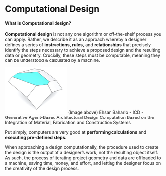 # Computational Design

#### What is Computational design? 

**Computational design** is not any one algorithm or off-the-shelf process you can apply. Rather, we describe it as an approach whereby a designer defines a series of **instructions, rules,** and **relationships** that precisely identify the steps necessary to achieve a proposed design and the resulting data or geometry. Crucially, these steps must be computable, meaning they can be understood & calculated by a machine.

<img src="../.gitbook/assets/intro/compdesign.gif" style="width:200px;"/>
(Image above) Ehsan Baharlo - ICD - Generative Agent-Based Architectural Design Computation Based on the Integration of Material, Fabrication and Construction Systems

Put simply, computers are very good at **performing calculations** and **executing pre-defined steps.**

When approaching a design computationally, the procedure used to create the design is the output of a designer’s work, not the resulting object itself. As such, the process of iterating project geometry and data are offloaded to a machine, saving time, money, and effort, and letting the designer focus on the creativity of the design process.

